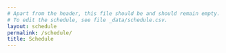 ```yaml
---
# Apart from the header, this file should be and should remain empty.
# To edit the schedule, see file _data/schedule.csv.
layout: schedule
permalink: /schedule/
title: Schedule
---
```

